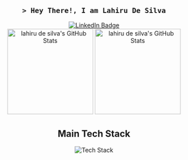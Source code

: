 <img src="https://komarev.com/ghpvc/?username=lahirudsilva&style=flat-square&color=blue" alt=""/>
<h3 align="center">
        <samp>&gt; Hey There!, I am Lahiru De Silva
        </samp>
</h3>
<div id="badges" align="center">
  <a href="https://www.linkedin.com/in/lahiru-de-silva-b6635a1ba/">
    <img src="https://img.shields.io/badge/LinkedIn-blue?style=for-the-badge&logo=linkedin&logoColor=white" alt="LinkedIn Badge"/>
  </a>
</div>

<!-- Activity Widget -->
<div align="center">
                <img alt="lahiru de silva's GitHub Stats" height="200em"
                src="http://github-readme-streak-stats.herokuapp.com?user=lahirudsilva&layout=compact&theme=dark&background=000000" />
        <img alt="lahiru de silva's GitHub Stats" height="200em"
                src="https://github-readme-stats.vercel.app/api/top-langs/?username=lahirudsilva&layout=compact&theme=dark&background=000000" />
        <br>
</div>

<!-- Details Section -->
<div align="center">
<h2>Main Tech Stack</h2>
        
 <img src="https://skillicons.dev/icons?i=ts,js,react,html,css,nodejs,gql,python,flask,mysql,mongo,java,spring,git,docker,bash,jest,sass&perline=10" alt="Tech Stack" /> 
</div>

<br>


